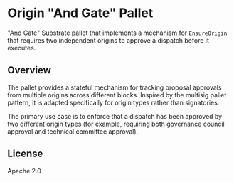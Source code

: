 # Origin "And Gate" Pallet

"And Gate" Substrate pallet that implements a mechanism for `EnsureOrigin` that requires two independent origins to approve a dispatch before it executes.

## Overview

The pallet provides a stateful mechanism for tracking proposal approvals from multiple origins across different blocks. Inspired by the multisig pallet pattern, it is adapted specifically for origin types rather than signatories.

The primary use case is to enforce that a dispatch has been approved by two different origin types (for example, requiring both governance council approval and technical committee approval).

## License

Apache 2.0
